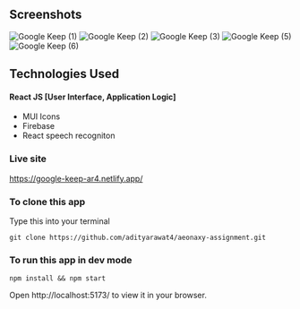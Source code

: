 ## Screenshots
![Google Keep (1)](https://github.com/adityarawat4/Google-Keep-Clone/assets/99741576/1ecf3fed-aa34-4414-b97b-0fe45c649dc4)
![Google Keep (2)](https://github.com/adityarawat4/Google-Keep-Clone/assets/99741576/3a2b5adc-8ae2-4aae-ba85-e574e4d25514)
![Google Keep (3)](https://github.com/adityarawat4/Google-Keep-Clone/assets/99741576/0aa4cece-245a-4620-af44-4cd8fd7f57ba)
![Google Keep (5)](https://github.com/adityarawat4/Google-Keep-Clone/assets/99741576/26cb3aa9-c7c5-480b-9b02-e0676ea3a737)
![Google Keep (6)](https://github.com/adityarawat4/Google-Keep-Clone/assets/99741576/dd558c48-f5bd-4552-a476-40eddb21e882)

## Technologies Used

#### React JS [User Interface, Application Logic]
- MUI Icons
- Firebase
- React speech recogniton

### Live site
https://google-keep-ar4.netlify.app/

### To clone this app
Type this into your terminal

    git clone https://github.com/adityarawat4/aeonaxy-assignment.git

### To run this app in dev mode
  
    npm install && npm start
    
Open http://localhost:5173/ to view it in your browser.
